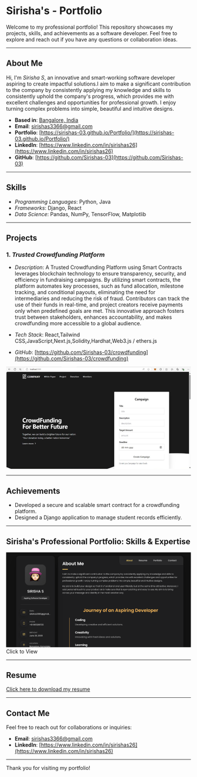 # Sirisha's - Portfolio  

Welcome to my professional portfolio! This repository showcases my projects, skills, and achievements as a software developer. Feel free to explore and reach out if you have any questions or collaboration ideas.

---

## About Me  
Hi, I'm *Sirisha S*, an innovative and smart-working software developer aspiring to create impactful solutions.I aim to make a significant contribution to the company by consistently applying my knowledge and skills to consistently uphold the company's progress, which provides me with excellent challenges and opportunities for professional growth.
I enjoy turning complex problems into simple, beautiful and intuitive designs.

- **Based in**: [Bangalore, India](https://www.google.com/maps/place/Bangalore,+India)
- **Email**: [sirishas3366@gmail.com](mailto:sirishas3366@gmail.com)
- **Portfolio**: [https://sirishas-03.github.io/Portfolio/](https://sirishas-03.github.io/Portfolio/)
- **LinkedIn**: [https://www.linkedin.com/in/sirishas26](https://www.linkedin.com/in/sirishas26)
- **GitHub**: [https://github.com/Sirishas-03](https://github.com/Sirishas-03)

---

## Skills  
- *Programming Languages*: Python, Java
- *Frameworks*: Django, React 
- *Data Science*: Pandas, NumPy, TensorFlow, Matplotlib  

---

## Projects  

### 1. *Trusted Crowdfunding Platform*  

   - *Description*: A Trusted Crowdfunding Platform using Smart Contracts leverages blockchain technology to ensure transparency, security, and efficiency in fundraising campaigns. By utilizing smart contracts, the platform automates key processes, such as fund allocation, milestone tracking, and conditional payouts, eliminating the need for intermediaries and reducing the risk of fraud. Contributors can track the use of their funds in real-time, and project creators receive payments only when predefined goals are met. This innovative approach fosters trust between stakeholders, enhances accountability, and makes crowdfunding more accessible to a global audience.
     
   - *Tech Stack*: React,Tailwind CSS,JavaScript,Next.js,Solidity,Hardhat,Web3.js / ethers.js
   - *GitHub*: [https://github.com/Sirishas-03/crowdfunding](https://github.com/Sirishas-03/crowdfunding)
     
![Crowdfunding Platform](https://github.com/Sirishas-03/Portfolio/blob/main/crowdfunding1.png)  
 
---

## Achievements  
- Developed a secure and scalable smart contract for a crowdfunding platform.  
- Designed a Django application to manage student records efficiently.  
  

---
## Sirisha's Professional Portfolio: Skills & Expertise
[![Play Video](https://github.com/Sirishas-03/Portfolio/blob/main/Demo.png)](https://player.vimeo.com/video/1038107731?badge=0&amp;autopause=0&amp;player_id=0&amp;app_id=58479)
Click to View

---

##  Resume

[Click here to download my resume](https://github.com/Sirishas-03/Portfolio/blob/main/SIRISHAS.pdf)

---

## Contact Me  
Feel free to reach out for collaborations or inquiries:  

- **Email**: [sirishas3366@gmail.com](mailto:sirishas3366@gmail.com)
- **LinkedIn**: [https://www.linkedin.com/in/sirishas26](https://www.linkedin.com/in/sirishas26)
---

Thank you for visiting my portfolio!
